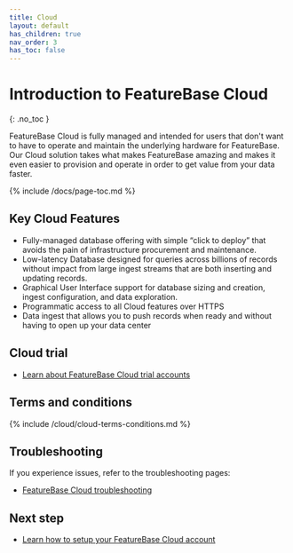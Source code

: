 ```yaml
---
title: Cloud
layout: default
has_children: true
nav_order: 3
has_toc: false
---
```


# Introduction to FeatureBase Cloud
{: .no_toc }

FeatureBase Cloud is fully managed and intended for users that don't want to have to operate and maintain the underlying hardware for FeatureBase. Our Cloud solution takes what makes FeatureBase amazing and makes it even easier to provision and operate in order to get value from your data faster.

{% include /docs/page-toc.md %}

## Key Cloud Features

* Fully-managed database offering with simple “click to deploy” that avoids the pain of infrastructure procurement and maintenance.
* Low-latency Database designed for queries across billions of records without impact from large ingest streams that are both inserting and updating records.
* Graphical User Interface support for database sizing and creation, ingest configuration, and data exploration.
* Programmatic access to all Cloud features over HTTPS
* Data ingest that allows you to push records when ready and without having to open up your data center

## Cloud trial

* [Learn about FeatureBase Cloud trial accounts](/docs/cloud/cloud-troubleshooting/cloud-trial-account)

## Terms and conditions

{% include /cloud/cloud-terms-conditions.md %}

## Troubleshooting

If you experience issues, refer to the troubleshooting pages:

* [FeatureBase Cloud troubleshooting](/docs/cloud/cloud-troubleshooting/cloud-troubleshooting-home)

## Next step

* [Learn how to setup your FeatureBase Cloud account](/docs/cloud/cloud-signup)
